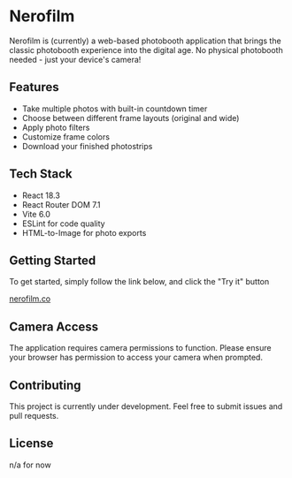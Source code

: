# Nerofilm

Nerofilm is (currently) a web-based photobooth application that brings the classic photobooth experience into the digital age. No physical photobooth needed - just your device's camera!

## Features

- Take multiple photos with built-in countdown timer
- Choose between different frame layouts (original and wide)
- Apply photo filters
- Customize frame colors
- Download your finished photostrips

## Tech Stack

- React 18.3
- React Router DOM 7.1
- Vite 6.0
- ESLint for code quality
- HTML-to-Image for photo exports

## Getting Started

To get started, simply follow the link below, and click the "Try it" button

[nerofilm.co](https://nerofilm.co)

## Camera Access

The application requires camera permissions to function. Please ensure your browser has permission to access your camera when prompted.

## Contributing

This project is currently under development. Feel free to submit issues and pull requests.

## License

n/a for now
